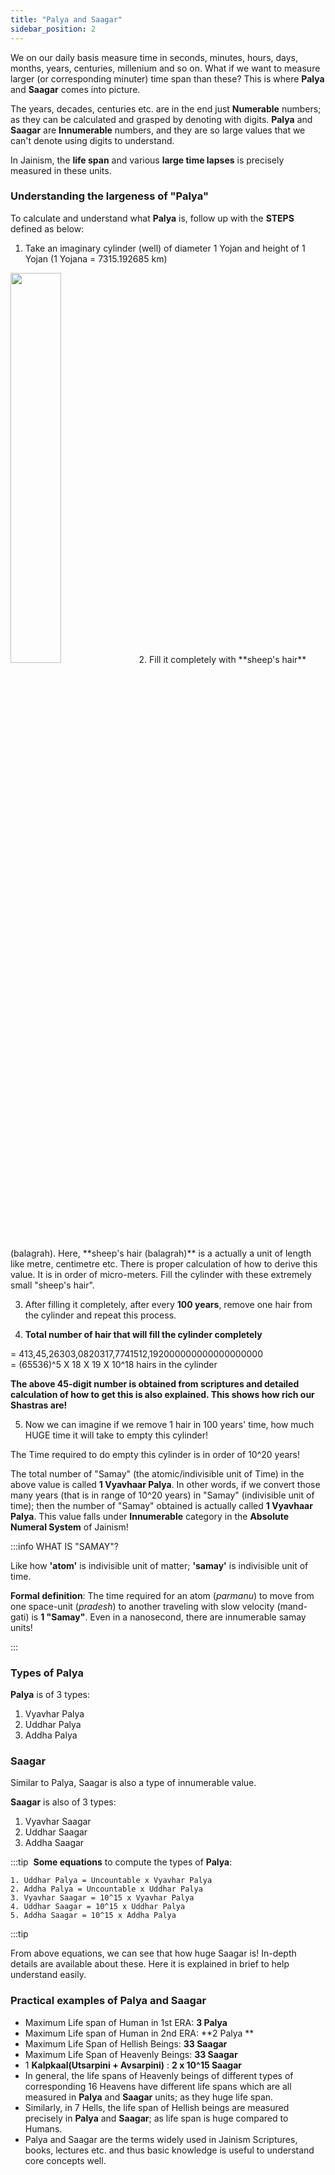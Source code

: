 ```yaml
---
title: "Palya and Saagar"
sidebar_position: 2
---
```


We on our daily basis measure time in seconds, minutes, hours, days, months, years, centuries, millenium and so on. What if we want to measure larger (or corresponding minuter) time span than these? This is where **Palya** and **Saagar** comes into picture.

The years, decades, centuries etc. are in the end just **Numerable** numbers; as they can be calculated and grasped by denoting with digits. **Palya** and **Saagar** are **Innumerable** numbers, and they are so large values that we can't denote using digits to understand. 

In Jainism, the **life span** and various **large time lapses** is precisely measured in these units.

### Understanding the largeness of "Palya"
To calculate and understand what **Palya** is, follow up with the **STEPS** defined as below:

1. Take an imaginary cylinder (well) of diameter 1 Yojan and height of 1 Yojan (1 Yojana = 7315.192685 km) 
<img src="/img/palya.webp" width="40%"  />
2. Fill it completely with **sheep's hair** (balagrah).
Here, **sheep's hair (balagrah)** is a actually a unit of length like metre, centimetre etc. There is proper calculation of how to derive this value. It is in order of micro-meters. Fill the cylinder with these extremely small "sheep's hair".

3. After filling it completely, after every **100 years**, remove one hair from the cylinder and repeat this process. 

4. **Total number of hair that will fill the cylinder completely** <br/> 

= 413,45,26303,0820317,7741512,192000000000000000000<br/>
= (65536)^5 X 18 X 19 X 10^18 hairs in the cylinder<br/>

**The above 45-digit number is obtained from scriptures and detailed calculation of how to get this is also explained. This shows how rich our Shastras are!**

5. Now we can imagine if we remove 1 hair in 100 years' time, how much HUGE time it will take to empty this cylinder!

The Time required to do empty this cylinder is in order of 10^20 years! 

The total number of "Samay" (the atomic/indivisible unit of Time) in the above value is called **1 Vyavhaar Palya**. In other words, if we convert those many years (that is in range of 10^20 years) in "Samay" (indivisible unit of time); then the number of "Samay" obtained is actually called **1 Vyavhaar Palya**. This value falls under **Innumerable** category in the **Absolute Numeral System** of Jainism!

:::info WHAT IS "SAMAY"?

Like how **'atom'** is indivisible unit of matter; **'samay'** is indivisible unit of time. 

**Formal definition**: The time required for an atom (*parmanu*) to move from one space-unit (*pradesh*) to another traveling with slow velocity (mand-gati) is **1 "Samay"**. Even in a nanosecond, there are innumerable samay units!

:::

### Types of Palya

**Palya** is of 3 types:
1. Vyavhar Palya  
2. Uddhar Palya  
3. Addha Palya


### Saagar
Similar to Palya, Saagar is also a type of innumerable value. 

**Saagar** is also of 3 types:
1. Vyavhar Saagar  
2. Uddhar Saagar  
3. Addha Saagar

:::tip ‎
**Some equations** to compute the types of **Palya**:

    1. Uddhar Palya = Uncountable x Vyavhar Palya
    2. Addha Palya = Uncountable x Uddhar Palya
    3. Vyavhar Saagar = 10^15 x Vyavhar Palya
    4. Uddhar Saagar = 10^15 x Uddhar Palya
    5. Addha Saagar = 10^15 x Addha Palya 
:::tip

From above equations, we can see that how huge Saagar is! In-depth details are available about these. Here it is explained in brief to help understand easily.

### Practical examples of Palya and Saagar

- Maximum Life span of Human in 1st ERA: **3 Palya**
- Maximum Life span of Human in 2nd ERA: **2 Palya **
- Maximum Life Span of Hellish Beings: **33 Saagar**
- Maximum Life Span of Heavenly Beings: **33 Saagar**
- 1 **Kalpkaal(Utsarpini + Avsarpini)** : **2 x 10^15 Saagar**
- In general, the life spans of Heavenly beings of different types of corresponding 16 Heavens have different life spans which are all measured in **Palya** and **Saagar** units; as they huge life span.
- Similarly, in 7 Hells, the life span of Hellish beings are measured precisely in **Palya** and **Saagar**; as life span is huge compared to Humans.
- Palya and Saagar are the terms widely used in Jainism Scriptures, books, lectures etc. and thus basic knowledge is useful to understand core concepts well.

